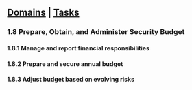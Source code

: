 [Domains](../index.md) | [Tasks](index.md)
---
### 1.8 Prepare, Obtain, and Administer Security Budget

#### 1.8.1 Manage and report financial responsibilities

#### 1.8.2 Prepare and secure annual budget

#### 1.8.3 Adjust budget based on evolving risks
